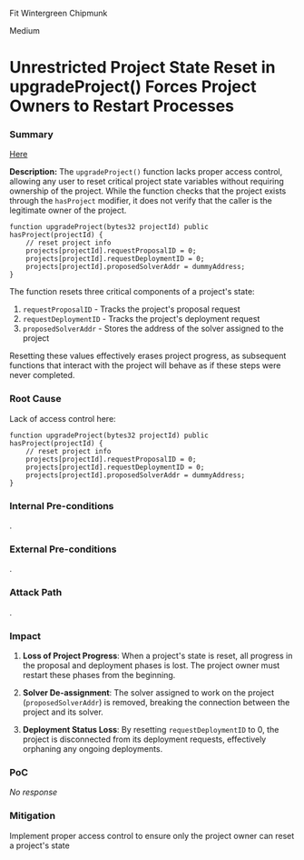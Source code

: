 Fit Wintergreen Chipmunk

Medium

# Unrestricted Project State Reset in upgradeProject() Forces Project Owners to Restart Processes

### Summary

[Here](https://github.com/sherlock-audit/2025-03-crestal-network/blob/main/crestal-omni-contracts/src/BlueprintCore.sol#L198-L203)

**Description:**
The `upgradeProject()` function lacks proper access control, allowing any user to reset critical project state variables without requiring ownership of the project. While the function checks that the project exists through the `hasProject` modifier, it does not verify that the caller is the legitimate owner of the project.

```solidity
function upgradeProject(bytes32 projectId) public hasProject(projectId) {
    // reset project info
    projects[projectId].requestProposalID = 0;
    projects[projectId].requestDeploymentID = 0;
    projects[projectId].proposedSolverAddr = dummyAddress;
}
```

The function resets three critical components of a project's state:
1. `requestProposalID` - Tracks the project's proposal request
2. `requestDeploymentID` - Tracks the project's deployment request
3. `proposedSolverAddr` - Stores the address of the solver assigned to the project

Resetting these values effectively erases project progress, as subsequent functions that interact with the project will behave as if these steps were never completed.


### Root Cause

Lack of access control here:
```solidity
function upgradeProject(bytes32 projectId) public hasProject(projectId) {
    // reset project info
    projects[projectId].requestProposalID = 0;
    projects[projectId].requestDeploymentID = 0;
    projects[projectId].proposedSolverAddr = dummyAddress;
}
```

### Internal Pre-conditions

.

### External Pre-conditions

.

### Attack Path

.

### Impact

1. **Loss of Project Progress**: When a project's state is reset, all progress in the proposal and deployment phases is lost. The project owner must restart these phases from the beginning.

2. **Solver De-assignment**: The solver assigned to work on the project (`proposedSolverAddr`) is removed, breaking the connection between the project and its solver.

3. **Deployment Status Loss**: By resetting `requestDeploymentID` to 0, the project is disconnected from its deployment requests, effectively orphaning any ongoing deployments.

### PoC

_No response_

### Mitigation

Implement proper access control to ensure only the project owner can reset a project's state